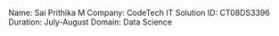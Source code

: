 Name: Sai Prithika M
Company: CodeTech IT Solution
ID: CT08DS3396
Duration: July-August
Domain: Data Science
